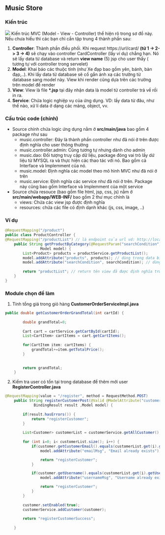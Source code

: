 ## Music Store

### Kiến trúc
![](https://terasolunaorg.github.io/guideline/1.0.1.RELEASE/en/_images/RequestLifecycle.png)
Kiến trúc MVC (Model - View - Controller) thể hiện rõ trong sơ đồ này. Nếu chưa hiểu thì các bạn chỉ cần tập trung 4 thành phần sau:
1. **Controller**: Thành phần điều phối. Khi request https://url/card/ **(từ 1 -> 2-> 3 -> 4)** sẽ chạy vào controller CardController (lấy ví dụ) chẳng hạn. Nó sẽ lấy data từ database và return **view name** (5) jsp cho user thấy ( tương tự với controller trong servelet) 
2. **Model**: Khai báo các thuộc tính (như Xe đạp bao gồm yên, bánh, bàn đạp,..). Khi lấy data từ database sẽ cố gắn ánh xạ các trường từ database sang model này. View khi render cũng dựa trên các trường trên model để render
3. **View**: View là file **\*.jsp** tại đây nhận data là model từ controller trả về rồi in ra.
4. **Service**: Chứa logic nghiệp vụ của ứng dụng. VD: lấy data từ đâu, như thế nào, xử lí data ở dạng các mảng, object, vv.


### Cấu trúc code (chính)
- Source chính chứa logic ứng dụng nằm ở **src/main/java** bao gồm 4 package như sau
    * music.controller: Đây là thành phần controller như đã nói ở trên được định nghĩa cho user thông thường
    * music.controller.admin: Cũng tương tự nhưng dành cho admin
    * music.dao: Đối tượng truy cập dữ liệu, package đóng vai trò lấy dứ liệu từ MYSQL ra và thực hiện các thao tác với nó. Bao gồm cả Interface và Implemment của nó. 
    * music.model: Định nghĩa các model theo mô hình MVC như đã nói ở trên
    * music.service: Định nghĩa các service như đã nói ở trên. Package này cũng bao gồm Interface và Implemment của một service
- Source chứa resouce (bao gồm file html, jsp, css, js) nằm ở **src/main/webapp/WEB-INF/** bao gồm 2 thư mục chính là
    * views: Chứa các view jsp được định nghĩa
    * resources: chứa các file có định dạnh khác (js, css, image, ..) 
### Ví dụ
```java
@RequestMapping("/product")
public class ProductController {
@RequestMapping("/productList") // là endpoint của url vd: http://localhost/productList
	public String getProductByCategory(@RequestParam("searchCondition") String searchCondition,
				Model model) {
		List<Product> products = productService.getProductList();
		model.addAttribute("products", products); // dùng trong data binding để view render
		model.addAttribute("searchCondition", searchCondition); // dùng trong data binding để view render
		
		return "productList"; // return tên view đã được định nghĩa trước
	}
}
```
### Module chọn để làm

1. Tính tổng giá trong giỏ hàng **CustomerOrderServiceImpl.java**
```java
public double getCustomerOrderGrandTotal(int cartId) {
		
		double grandTotal=0;
		
		Cart cart = cartService.getCartById(cartId);
		List<CartItem> cartItems = cart.getCartItems();
		
		for(CartItem item: cartItems) {
			grandTotal+=item.getTotalPrice();
		}
		
		
		return grandTotal;
	}
```
2. Kiểm tra user có tồn tại trong database để thêm mới user **RegisterController.java**
```java
@RequestMapping(value = "/register", method = RequestMethod.POST)
	public String registerCustomerPost(@Valid @ModelAttribute("customer") Customer customer,
			 BindingResult result ,Model model) {
		
		if(result.hasErrors()) {
			return "registerCustomer";
		}
		
		List<Customer> customerList = customerService.getAllCustomer();
		
		for (int i=0; i< customerList.size(); i++) {
            if(customer.getCustomerEmail().equals(customerList.get(i).getCustomerEmail())) {
                model.addAttribute("emailMsg", "Email already exists");

                return "registerCustomer";
            }

            if(customer.getUsername().equals(customerList.get(i).getUsername())) {
                model.addAttribute("usernameMsg", "Username already exists");

                return "registerCustomer";
            }
        }
		
		customer.setEnabled(true);
		customerService.addCustomer(customer);
		
		return "registerCustomerSuccess";
		
	}
```



